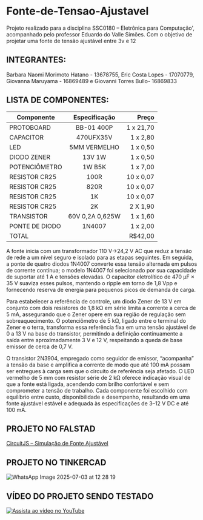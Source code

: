 # Fonte-de-Tensao-Ajustavel
Projeto realizado para a disciplina SSC0180 – Eletrônica para Computação', acompanhado pelo professor Eduardo do Valle Simões. Com o objetivo de projetar uma fonte de tensão ajustável entre 3v e 12

## INTEGRANTES:
Barbara Naomi Morimoto Hatano - 13678755, Eric Costa Lopes - 17070779, Giovanna Maruyama - 16869489 e Giovanni Torres Bullo- 16869833

## LISTA DE COMPONENTES:
| Componente      |     Especificação       | Preço
| -------------   |:-------------:          | -----:|
|PROTOBOARD        |BB-01 400P            | 1 x 21,70
|CAPACITOR       | 470UFX35V            | 1 x 2,80 |
| LED        | 5MM VERMELHO            |  1 x 0,50 |
| DIODO ZENER   | 13V 1W            |  1 x 0,50|
| POTENCIÔMETRO        |  1W B5K                | 1 x 7,00 |
| RESISTOR CR25  | 100R               | 10 x 0,07 |
| RESISTOR CR25| 820R                |  10 x 0,07 |
| RESISTOR CR25  |  1K               |  10 x 0,07 |
| RESISTOR CR25  | 2K              | 2 X 1,90 |
| TRANSISTOR  |60V 0,2A 0,625W      | 1 x 1,60 |
| PONTE DE DIODO  |1N4007     | 1 x 2,00 |
| TOTAL  |             |   R$42,00 |

 A fonte inicia com um transformador 110 V→24,2 V AC que reduz a tensão de rede a um nível seguro e isolado para as etapas seguintes. Em seguida, a ponte de quatro diodos 1N4007 converte essa tensão alternada em pulsos de corrente contínua; o modelo 1N4007 foi selecionado por sua capacidade de suportar até 1 A e tensões elevadas. O capacitor eletrolítico de 470 µF × 35 V suaviza esses pulsos, mantendo o ripple em torno de 1,8 Vpp e fornecendo reserva de energia para pequenos picos de demanda de carga.

Para estabelecer a referência de controle, um diodo Zener de 13 V em conjunto com dois resistores de 1,8 kΩ em série limita a corrente a cerca de 5 mA, assegurando que o Zener opere em sua região de regulação sem sobreaquecimento. O potenciômetro de 5 kΩ, ligado entre o terminal do Zener e o terra, transforma essa referência fixa em uma tensão ajustável de 0 a 13 V na base do transistor, permitindo a definição continuamente a saída entre aproximadamente 3 V e 12 V, respeitando a queda de base emissor de cerca de 0,7 V.

O transistor 2N3904, empregado como seguidor de emissor, “acompanha” a tensão da base e amplifica a corrente de modo que até 100 mA possam ser entregues à carga sem que o circuito de referência seja afetado. O LED vermelho de 5 mm com resistor série de 2 kΩ oferece indicação visual de que a fonte está ligada, acendendo com brilho confortável e sem comprometer a tensão de trabalho. Cada componente foi escolhido com equilíbrio entre custo, disponibilidade e desempenho, resultando em uma fonte ajustável estável e adequada às especificações de 3–12 V DC e até 100 mA.

## PROJETO NO FALSTAD
[CircuitJS – Simulação de Fonte Ajustável](https://www.falstad.com/circuit/circuitjs.html?ctz=CQAgjCAMB0l3BWKsDMAmALANgZrB2FBADhQwE58QFJqQMVqBTAWjDACgA3EFhLWhmK9+tFuSxRwIAeGK0FyBBwAmvIml4T1aMVgwhNYAHIY4GVetw6deg0dPnLLFMQMt9VzeMkOzkCzUXN15PF2sXTT8nABURWR9ef3phQWQwDDRiBHwMrJy87OQsMEpickgwLBRyDDAayT5oBDAEbAlIGnrILFrWDORyIY4AdyS4FK9JyFGpoSnIqFmWZMTw720ZseCDeXUAkD2ZgHN1EL2dkE2l7dddsTvQgy3bJ-33TxmAY3e3lwO9s9YOYqGgUM0wTQMNgiJQocg4BAZlVvJg7Lw0bwqoYQComAAzACGAFcADYAFxYpKYaiRUhglQ4ACcMWYsY1MUdDPBligDh53JiBTdfhdOQoOGQQAAvJgAOyYTIA+ioAPZK8lMwkAI0JpIAFqrpGBoLkGLhiKUsmB4GhWFRaGhgfAXa6QvVwBxpVjyJoLlb2TjZQrlWqNVrdQbVcyfd5sWxfW9aMRdMtxbHDhLtkKwgHhcj8O5rolPBAaBMGdDJAAlJgAZwAlnXyYS5V8mMs8-HtGxJC81t2+0sWYtR+gk+A4J3E8LR59p36xNowFkRYkV8JFhvhzYHkZV7QV-3x4fJNjj-vhNj2JoZgAHcBnp-gFcgRiKG2umbkv7x8e9qQIDYWB5BaS1I)


## PROJETO NO TINKERCAD
![WhatsApp Image 2025-07-03 at 12 28 19](https://github.com/user-attachments/assets/9f044a7b-a746-420a-9315-0b6ec314d7ee)

## VÍDEO DO PROJETO SENDO TESTADO
[![Assista ao vídeo no YouTube](https://img.youtube.com/vi/HnunIId9lDY/0.jpg)](https://youtu.be/HnunIId9lDY)

